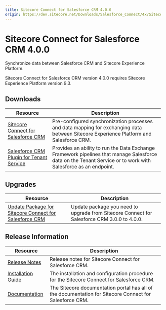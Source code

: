 ```yaml
---
title: Sitecore Connect for Salesforce CRM 4.0.0
origin: https://dev.sitecore.net/Downloads/Salesforce_Connect/4x/Sitecore_Connect_for_Salesforce_CRM_400.aspx
---
```


# Sitecore Connect for Salesforce CRM 4.0.0

Synchronize data between Salesforce CRM and Sitecore Experience Platform.

  <Alert variant='warning' mb={4}>
    <AlertIcon />
    Sitecore Connect for Salesforce CRM version 4.0.0 requires Sitecore Experience Platform version 9.3.
  </Alert>
  

## Downloads

 | Resource | Description |
 | --- | --- |
 | [Sitecore Connect for Salesforce CRM](https://sitecoredev.azureedge.net/~/media/9C6E4E4991924F7E86ED9B5635A81296.ashx?date=20200113T111423) | Pre-configured synchronization processes and data mapping for exchanging data between Sitecore Experience Platform and Salesforce CRM. |
 | [Salesforce CRM Plugin for Tenant Service](https://sitecoredev.azureedge.net/~/media/AB76041706E24B548AAC31E0139545C1.ashx?date=20200113T111449) | Provides an ability to run the Data Exchange Framework pipelines that manage Salesforce data on the Tenant Service or to work with Salesforce as an endpoint. |

## Upgrades

 | Resource | Description |
 | --- | --- |
 | [Update Package for Sitecore Connect for Salesforce CRM](https://sitecoredev.azureedge.net/~/media/E6DC4F65A0F147D2B6EDC9FFE803A2AF.ashx?date=20200113T111531) | Update package you need to upgrade from Sitecore Connect for Salesforce CRM 3.0.0 to 4.0.0. |

## Release Information

 | Resource | Description |
 | --- | --- |
 | [Release Notes](/downloads/Salesforce%20Connect/4x/Sitecore%20Connect%20for%20Salesforce%20CRM%20400/Release%20Notes) | Release notes for Sitecore Connect for Salesforce CRM. |
 | [Installation Guide](https://sitecoredev.azureedge.net/~/media/630DFC39E8F34EB1965624783D1701F9.ashx?date=20200825T102007) | The installation and configuration procedure for the Sitecore Connect for Salesforce CRM. |
 | [Documentation](https://doc.sitecore.com/developers/salesforce-connect/40/sitecore-connect-for-salesforce-crm/en/sitecore-connect-for-salesforce-crm-configuration-guide.html) | The Sitecore documentation portal has all of the documentation for Sitecore Connect for Salesforce CRM. |